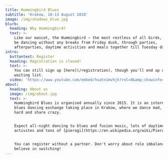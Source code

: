 ```yaml
---
title: Hummingbird Blues
subtitle: 'Krakow, 10-13 August 2018'
image: /img/shadows_blue.jpg
blurb:
  heading: Why Hummingbird?
  text: >-
    Like our mascot, the Hummingbird – the most restless of all birds, we will
    be dancing without any breaks from Friday dusk, through parties,
    afterparties, daytime activities and meals together till Tuesday dawn.
intro:
  buttontext: Register
  heading: Registration is closed!
  text: >-
    You can still sign up [here](/registration), though you'll end up on a
    waiting list.
  video: 'https://www.youtube.com/embed/huatn1mvhjk?rel=0&amp;showinfo=0'
about:
  heading: About us
  image: /img/about.jpg
  text: >-
    Hummingbird Blues is organised annually since 2015. It is an international
    blues dancing exchange taking place in Krakow, where we dance mad, chill
    hard and share crazy.


    Expect all-night dancing to blues and fusion music, lots of daytime
    activites and tons of [pierogi](https://en.wikipedia.org/wiki/Pierogi).


    You can register without a partner. Don't worry about role imbalance - we
    believe in switching!
---
```



